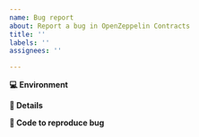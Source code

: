 ```yaml
---
name: Bug report
about: Report a bug in OpenZeppelin Contracts
title: ''
labels: ''
assignees: ''

---
```


<!-- Briefly describe the issue you're experiencing. Tell us what you were trying to do and what happened instead. -->

<!-- Remember, this is not a place to ask for help debugging code. For that, we welcome you in the OpenZeppelin Community Forum: https://forum.openzeppelin.com/. -->

**💻 Environment**

<!-- Tell us what version of OpenZeppelin Contracts you're using, and how you're using it: Truffle, Remix, etc. -->

**📝 Details**

<!-- Describe the problem you have been experiencing in more detail. Include as much information as you think is relevant. Keep in mind that transactions can fail for many reasons; context is key here. -->

**🔢 Code to reproduce bug**

<!-- We will be able to better help if you provide a minimal example that triggers the bug. -->
